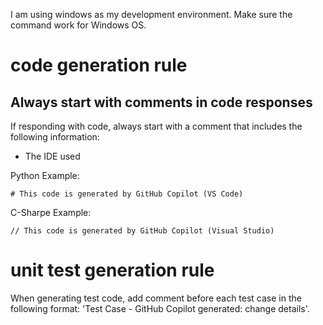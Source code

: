 I am using windows as my development environment. Make sure the command work for Windows OS.

# code generation rule

## Always start with comments in code responses
If responding with code, always start with a comment that includes the following information:
- The IDE used

Python Example:
```
# This code is generated by GitHub Copilot (VS Code)
```

C-Sharpe Example:
```
// This code is generated by GitHub Copilot (Visual Studio)
```

# unit test generation rule

When generating test code, add comment before each test case in the following format: 'Test Case - GitHub Copilot generated: change details'. 



